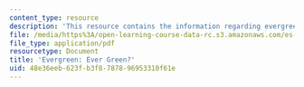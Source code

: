 ```yaml
---
content_type: resource
description: 'This resource contains the information regarding evergreen: ever green?.'
file: /media/https%3A/open-learning-course-data-rc.s3.amazonaws.com/es-291-learning-seminar-experiments-in-education-spring-2003/48e36eeb623fb3f8787896953310f61e_MITES_291S03_4B_evergreen.pdf
file_type: application/pdf
resourcetype: Document
title: 'Evergreen: Ever Green?'
uid: 48e36eeb-623f-b3f8-7878-96953310f61e
---
```

